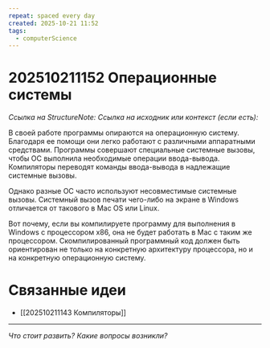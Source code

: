 ```yaml
---
repeat: spaced every day
created: 2025-10-21 11:52
tags:
  - computerScience
---
```

# 202510211152 Операционные системы

*Ссылка на StructureNote:*
*Ссылка на исходник или контекст (если есть):*

В своей работе программы опираются на операционную систему. Благодаря ее помощи они легко работают с различными аппаратными средствами. Программы совершают специальные системные вызовы, чтобы ОС выполнила необходимые операции ввода-вывода. Компиляторы переводят команды ввода-вывода в надлежащие системные вызовы.

Однако разные ОС часто используют несовместимые системные вызовы. Системный вызов печати чего-либо на экране в Windows отличается от такового в Mac OS или Linux.

Вот почему, если вы компилируете программу для выполнения в Windows с процессором x86, она не будет работать в Mac с таким же процессором. Скомпилированный программный код должен быть ориентирован не только на конкретную архитектуру процессора, но и на конкретную операционную систему.

# Связанные идеи

- [[202510211143 Компиляторы]]

---

*Что стоит развить? Какие вопросы возникли?*
